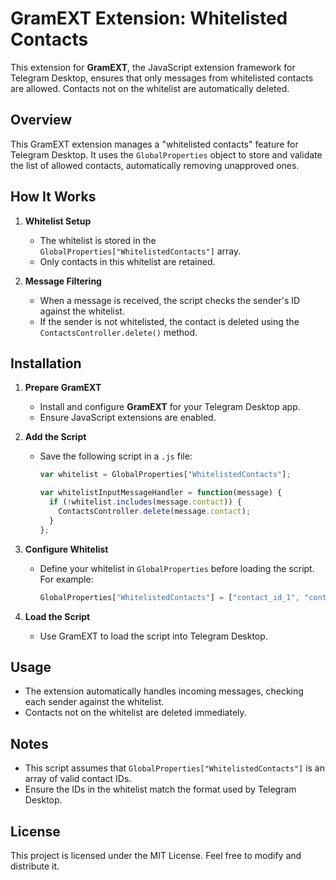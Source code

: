 # GramEXT Extension: Whitelisted Contacts  

This extension for **GramEXT**, the JavaScript extension framework for Telegram Desktop, ensures that only messages from whitelisted contacts are allowed. Contacts not on the whitelist are automatically deleted.  

## Overview  

This GramEXT extension manages a "whitelisted contacts" feature for Telegram Desktop. It uses the `GlobalProperties` object to store and validate the list of allowed contacts, automatically removing unapproved ones.  

## How It Works  

1. **Whitelist Setup**  
   - The whitelist is stored in the `GlobalProperties["WhitelistedContacts"]` array.  
   - Only contacts in this whitelist are retained.  

2. **Message Filtering**  
   - When a message is received, the script checks the sender's ID against the whitelist.  
   - If the sender is not whitelisted, the contact is deleted using the `ContactsController.delete()` method.  

## Installation  

1. **Prepare GramEXT**  
   - Install and configure **GramEXT** for your Telegram Desktop app.  
   - Ensure JavaScript extensions are enabled.  

2. **Add the Script**  
   - Save the following script in a `.js` file:  

     ```javascript
     var whitelist = GlobalProperties["WhitelistedContacts"];

     var whitelistInputMessageHandler = function(message) {  
       if (!whitelist.includes(message.contact)) {  
         ContactsController.delete(message.contact);  
       }  
     };
     ```  

3. **Configure Whitelist**  
   - Define your whitelist in `GlobalProperties` before loading the script. For example:  

     ```javascript
     GlobalProperties["WhitelistedContacts"] = ["contact_id_1", "contact_id_2"];
     ```  

4. **Load the Script**  
   - Use GramEXT to load the script into Telegram Desktop.  

## Usage  

- The extension automatically handles incoming messages, checking each sender against the whitelist.  
- Contacts not on the whitelist are deleted immediately.  

## Notes  

- This script assumes that `GlobalProperties["WhitelistedContacts"]` is an array of valid contact IDs.  
- Ensure the IDs in the whitelist match the format used by Telegram Desktop.  

## License  

This project is licensed under the MIT License. Feel free to modify and distribute it.  

